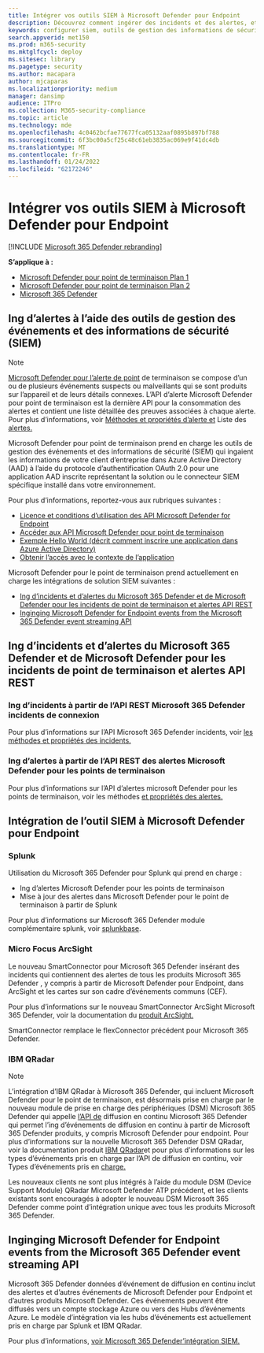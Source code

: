 ```yaml
---
title: Intégrer vos outils SIEM à Microsoft Defender pour Endpoint
description: Découvrez comment ingérer des incidents et des alertes, et intégrer des outils SIEM.
keywords: configurer siem, outils de gestion des informations de sécurité et des événements, splunk, arcsight, indicateurs personnalisés, api rest, définitions d’alerte, indicateurs de compromis
search.appverid: met150
ms.prod: m365-security
ms.mktglfcycl: deploy
ms.sitesec: library
ms.pagetype: security
ms.author: macapara
author: mjcaparas
ms.localizationpriority: medium
manager: dansimp
audience: ITPro
ms.collection: M365-security-compliance
ms.topic: article
ms.technology: mde
ms.openlocfilehash: 4c0462bcfae77677fca05132aaf0895b897bf788
ms.sourcegitcommit: 6f3bc00a5cf25c48c61eb3835ac069e9f41dc4db
ms.translationtype: MT
ms.contentlocale: fr-FR
ms.lasthandoff: 01/24/2022
ms.locfileid: "62172246"
---
```

# <a name="integrate-your-siem-tools-with-microsoft-defender-for-endpoint"></a>Intégrer vos outils SIEM à Microsoft Defender pour Endpoint

[!INCLUDE [Microsoft 365 Defender rebranding](../../includes/microsoft-defender.md)]

**S’applique à :**
- [Microsoft Defender pour point de terminaison Plan 1](https://go.microsoft.com/fwlink/p/?linkid=2154037)
- [Microsoft Defender pour point de terminaison Plan 2](https://go.microsoft.com/fwlink/p/?linkid=2154037)
- [Microsoft 365 Defender](https://go.microsoft.com/fwlink/?linkid=2118804)


## <a name="ingest-alerts-using-security-information-and-events-management-siem-tools"></a>Ing d’alertes à l’aide des outils de gestion des événements et des informations de sécurité (SIEM)

> [!NOTE]
>
> [Microsoft Defender pour l’alerte de point](alerts.md) de terminaison se compose d’un ou de plusieurs événements suspects ou malveillants qui se sont produits sur l’appareil et de leurs détails connexes. L’API d’alerte Microsoft Defender pour point de terminaison est la dernière API pour la consommation des alertes et contient une liste détaillée des preuves associées à chaque alerte. Pour plus d’informations, voir [Méthodes et propriétés d’alerte et](alerts.md) Liste des [alertes.](get-alerts.md)

Microsoft Defender pour point de terminaison prend en charge les outils de gestion des événements et des informations de sécurité (SIEM) qui ingaient les informations de votre client d’entreprise dans Azure Active Directory (AAD) à l’aide du protocole d’authentification OAuth 2.0 pour une application AAD inscrite représentant la solution ou le connecteur SIEM spécifique installé dans votre environnement.

Pour plus d’informations, reportez-vous aux rubriques suivantes :

- [Licence et conditions d’utilisation des API Microsoft Defender for Endpoint](api-terms-of-use.md) 
- [Accéder aux API Microsoft Defender pour point de terminaison](apis-intro.md)
- [Exemple Hello World (décrit comment inscrire une application dans Azure Active Directory)](api-hello-world.md)
- [Obtenir l’accès avec le contexte de l’application](exposed-apis-create-app-webapp.md)


Microsoft Defender pour le point de terminaison prend actuellement en charge les intégrations de solution SIEM suivantes : 

- [Ing d’incidents et d’alertes du Microsoft 365 Defender et de Microsoft Defender pour les incidents de point de terminaison et alertes API REST](#ingesting-incidents-and-alerts-from-the-microsoft-365-defender-and-microsoft-defender-for-endpoint-incidents-and-alerts-rest-apis)
- [Inginging Microsoft Defender for Endpoint events from the Microsoft 365 Defender event streaming API](#ingesting-microsoft-defender-for-endpoint-events-from-the-microsoft-365-defender-event-streaming-api)

## <a name="ingesting-incidents-and-alerts-from-the-microsoft-365-defender-and-microsoft-defender-for-endpoint-incidents-and-alerts-rest-apis"></a>Ing d’incidents et d’alertes du Microsoft 365 Defender et de Microsoft Defender pour les incidents de point de terminaison et alertes API REST

### <a name="ingesting-incidents-from-the-microsoft-365-defender-incidents-rest-api"></a>Ing d’incidents à partir de l’API REST Microsoft 365 Defender incidents de connexion

Pour plus d’informations sur l’API Microsoft 365 Defender incidents, voir [les méthodes et propriétés des incidents.](../defender/api-incident.md)

### <a name="ingesting-alerts-from-the-microsoft-defender-for-endpoint-alerts-rest-api"></a>Ing d’alertes à partir de l’API REST des alertes Microsoft Defender pour les points de terminaison

Pour plus d’informations sur l’API d’alertes microsoft Defender pour les points de terminaison, voir les méthodes [et propriétés des alertes.](alerts.md)

## <a name="siem-tool-integration-with-microsoft-defender-for-endpoint"></a>Intégration de l’outil SIEM à Microsoft Defender pour Endpoint

### <a name="splunk"></a>Splunk

Utilisation du Microsoft 365 Defender pour Splunk qui prend en charge :

- Ing d’alertes Microsoft Defender pour les points de terminaison
- Mise à jour des alertes dans Microsoft Defender pour le point de terminaison à partir de Splunk

Pour plus d’informations sur Microsoft 365 Defender module complémentaire splunk, voir [splunkbase](https://splunkbase.splunk.com/app/4959/).

### <a name="micro-focus-arcsight"></a>Micro Focus ArcSight

Le nouveau SmartConnector pour Microsoft 365 Defender insérant des incidents qui contiennent des alertes de tous les produits Microsoft 365 Defender , y compris à partir de Microsoft Defender pour Endpoint, dans ArcSight et les cartes sur son cadre d’événements communs (CEF).

Pour plus d’informations sur le nouveau SmartConnector ArcSight Microsoft 365 Defender, voir la documentation du [produit ArcSight.](https://community.microfocus.com/cyberres/productdocs/w/connector-documentation/39246/smartconnector-for-microsoft-365-defender)

SmartConnector remplace le flexConnector précédent pour Microsoft 365 Defender.

### <a name="ibm-qradar"></a>IBM QRadar

>[!NOTE]
>L’intégration d’IBM QRadar à Microsoft 365 Defender, qui incluent Microsoft Defender pour le point de terminaison, est désormais prise en charge par le nouveau module de prise en charge des périphériques (DSM) Microsoft 365 Defender qui appelle [l’API de](../defender/streaming-api.md) diffusion en continu Microsoft 365 Defender qui permet l’ing d’événements de diffusion en continu à partir de Microsoft 365 Defender produits, y compris Microsoft Defender pour endpoint. Pour plus d’informations sur la nouvelle Microsoft 365 Defender DSM QRadar, voir la documentation produit [IBM QRadar](https://www.ibm.com/docs/en/dsm?topic=microsoft-365-defender)et pour plus d’informations sur les types d’événements pris en charge par l’API de diffusion en continu, voir Types d’événements pris en [charge.](../defender/supported-event-types.md)

Les nouveaux clients ne sont plus intégrés à l’aide du module DSM (Device Support Module) QRadar Microsoft Defender ATP précédent, et les clients existants sont encouragés à adopter le nouveau DSM Microsoft 365 Defender comme point d’intégration unique avec tous les produits Microsoft 365 Defender.

## <a name="ingesting-microsoft-defender-for-endpoint-events-from-the-microsoft-365-defender-event-streaming-api"></a>Inginging Microsoft Defender for Endpoint events from the Microsoft 365 Defender event streaming API

Microsoft 365 Defender données d’événement de diffusion en continu inclut des alertes et d’autres événements de Microsoft Defender pour Endpoint et d’autres produits Microsoft Defender. Ces événements peuvent être diffusés vers un compte stockage Azure ou vers des Hubs d’événements Azure. Le modèle d’intégration via les hubs d’événements est actuellement pris en charge par Splunk et IBM QRadar.

Pour plus d’informations, [voir Microsoft 365 Defender’intégration SIEM.](../defender/configure-siem-defender.md)
